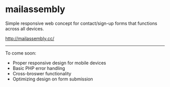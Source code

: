 # mailassembly

Simple responsive web concept for contact/sign-up forms that functions across all devices.

http://mailassembly.cc/

<hr>

To come soon:
- Proper responsive design for mobile devices
- Basic PHP error handling
- Cross-broswer functionality
- Optimizing design on form submission
